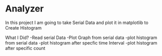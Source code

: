 # Analyzer
In this project I am going to take Serial Data and plot it in matplotlib to Create Histogram

What I Did?
-Read serial Data
-Plot Graph from serial data
-plot histogram from serial data
-plot histogram after specfic time Interval
-plot histogram after specific count
